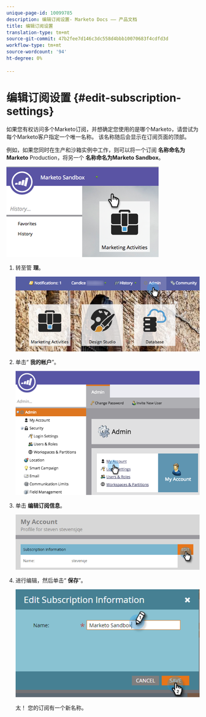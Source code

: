 ```yaml
---
unique-page-id: 10099785
description: 编辑订阅设置- Marketo Docs —— 产品文档
title: 编辑订阅设置
translation-type: tm+mt
source-git-commit: 47b2fee7d146c3dc558d4bbb10070683f4cdfd3d
workflow-type: tm+mt
source-wordcount: '94'
ht-degree: 0%

---
```



# 编辑订阅设置 {#edit-subscription-settings}

如果您有权访问多个Marketo订阅，并想确定您使用的是哪个Marketo，请尝试为每个Marketo客户指定一个唯一名称。 该名称随后会显示在订阅页面的顶部。

例如，如果您同时在生产和沙箱实例中工作，则可以将一个订阅 **名称命名为Marketo** Production，将另一个 **名称命名为Marketo Sandbox**。

![](assets/image2016-4-8-14-3a34-3a28.png)

1. 转至管 **理**。

   ![](assets/adminhand-1.png)

1. 单击“ **我的帐户**”。

   ![](assets/image2015-6-23-15-3a16-3a52.png)

1. 单击 **编辑订阅信息**。

   ![](assets/image2016-5-24-10-3a34-3a32.png)

1. 进行编辑，然后单击“ **保存**”。

   ![](assets/image2016-5-24-10-3a40-3a6.png)

   太！ 您的订阅有一个新名称。

